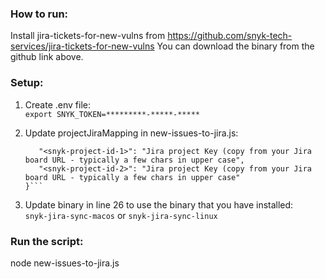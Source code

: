 ### How to run:
Install jira-tickets-for-new-vulns from https://github.com/snyk-tech-services/jira-tickets-for-new-vulns
You can download the binary from the github link above. 

### Setup: 
1) Create .env file: \
```export SNYK_TOKEN=*********-*****-*****```

2) Update projectJiraMapping in new-issues-to-jira.js:
   ```{
      "<snyk-project-id-1>": "Jira project Key (copy from your Jira board URL - typically a few chars in upper case",
      "<snyk-project-id-2>": "Jira project Key (copy from your Jira board URL - typically a few chars in upper case"
   }```
3) Update binary in line 26 to use the binary that you have installed: \
   `snyk-jira-sync-macos` or `snyk-jira-sync-linux`

### Run the script:
node new-issues-to-jira.js
